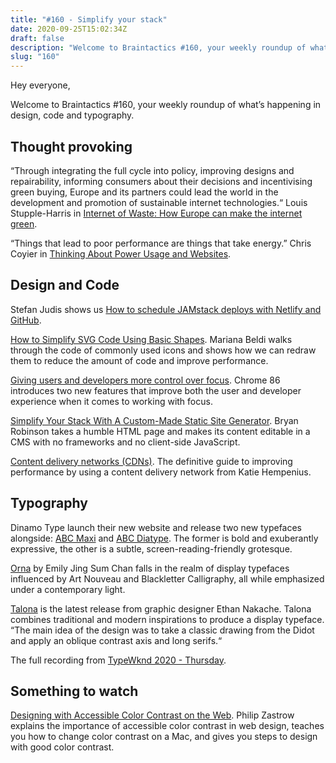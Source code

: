 ```yaml
---
title: "#160 - Simplify your stack"
date: 2020-09-25T15:02:34Z
draft: false
description: "Welcome to Braintactics #160, your weekly roundup of what’s happening in design, code and typography."
slug: "160"
---
```


Hey everyone,

Welcome to Braintactics #160, your weekly roundup of what’s happening in design, code and typography.

## Thought provoking

“Through integrating the full cycle into policy, improving designs and repairability, informing consumers about their decisions and incentivising green buying, Europe and its partners could lead the world in the development and promotion of sustainable internet technologies.“ Louis Stupple-Harris in [Internet of Waste: How Europe can make the internet green](https://www.nesta.org.uk/report/internet-waste-how-europe-can-make-internet-green/).

“Things that lead to poor performance are things that take energy.” Chris Coyier in [Thinking About Power Usage and Websites](https://css-tricks.com/thinking-about-power-usage-and-websites/).

## Design and Code

Stefan Judis shows us [How to schedule JAMstack deploys with Netlify and GitHub](https://www.stefanjudis.com/snippets/how-to-schedule-jamstack-deploys-with-netlify-and-github/).

[How to Simplify SVG Code Using Basic Shapes](https://css-tricks.com/how-to-simplify-svg-code-using-basic-shapes/). Mariana Beldi walks through the code of commonly used icons and shows how we can redraw them to reduce the amount of code and improve performance.

[Giving users and developers more control over focus](https://blog.chromium.org/2020/09/giving-users-and-developers-more.html). Chrome 86 introduces two new features that improve both the user and developer experience when it comes to working with focus.

[Simplify Your Stack With A Custom-Made Static Site Generator](https://www.smashingmagazine.com/2020/09/stack-custom-made-static-site-generator/). Bryan Robinson takes a humble HTML page and makes its content editable in a CMS with no frameworks and no client-side JavaScript.

[Content delivery networks (CDNs)](https://web.dev/content-delivery-networks/). The definitive guide to improving performance by using a content delivery network from Katie Hempenius.

## Typography

Dinamo Type launch their new website and release two new typefaces alongside: [ABC Maxi](https://abcdinamo.com/typefaces/maxi) and [ABC Diatype](https://abcdinamo.com/typefaces/diatype). The former is bold and exuberantly expressive, the other is a subtle, screen-reading-friendly grotesque.

[Orna](https://www.emilyjschan.com/orna) by Emily Jing Sum Chan falls in the realm of display typefaces influenced by Art Nouveau and Blackletter Calligraphy, all while emphasized under a contemporary light.

[Talona](http://www.ethannakache.com/talona/) is the latest release from graphic designer Ethan Nakache. Talona combines traditional and modern inspirations to produce a display typeface. “The main idea of the design was to take a classic drawing from the Didot and apply an oblique contrast axis and long serifs.“

The full recording from [TypeWknd 2020 - Thursday](https://www.youtube.com/watch?v=QAKDJP_qA3s&feature=emb_err_woyt).

## Something to watch

[Designing with Accessible Color Contrast on the Web](https://seesparkbox.com/foundry/web_design_color_contrast_accessible_web_colors). Philip Zastrow explains the importance of accessible color contrast in web design, teaches you how to change color contrast on a Mac, and gives you steps to design with good color contrast.
